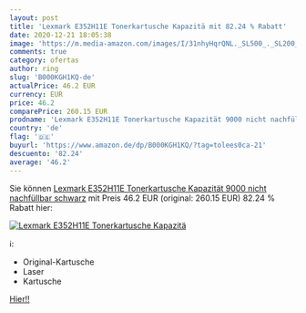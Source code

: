```yaml
---
layout: post
title: 'Lexmark E352H11E Tonerkartusche Kapazitä mit 82.24 % Rabatt'
date: 2020-12-21 18:05:38
image: 'https://m.media-amazon.com/images/I/31nhyHqrQNL._SL500_._SL200_.jpg'
comments: true
category: ofertas
author: ring
slug: 'B000KGH1KQ-de'
actualPrice: 46.2 EUR
currency: EUR
price: 46.2
comparePrice: 260.15 EUR
prodname: 'Lexmark E352H11E Tonerkartusche Kapazität 9000 nicht nachfüllbar  schwarz'
country: 'de'
flag: '🇩🇪'
buyurl: 'https://www.amazon.de/dp/B000KGH1KQ/?tag=tolees0ca-21'
descuento: '82.24'
average: '46.2'
---
```


Sie können [Lexmark E352H11E Tonerkartusche Kapazität 9000 nicht nachfüllbar  schwarz](https://www.amazon.de/dp/B000KGH1KQ/?tag=tolees0ca-21) mit Preis 46.2 EUR (original: 260.15 EUR) 82.24 % Rabatt hier:

[![Lexmark E352H11E Tonerkartusche Kapazitä](https://m.media-amazon.com/images/I/31nhyHqrQNL._SL500_._SL200_.jpg)](https://www.amazon.de/dp/B000KGH1KQ/?tag=tolees0ca-21)

ℹ️:

- Original-Kartusche
- Laser
- Kartusche

[Hier!!](https://www.amazon.de/dp/B000KGH1KQ/?tag=tolees0ca-21)
